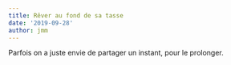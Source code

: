 ```yaml
---
title: Rêver au fond de sa tasse
date: '2019-09-28'
author: jmm
---
```


Parfois on a juste envie de partager un instant, pour le prolonger.
